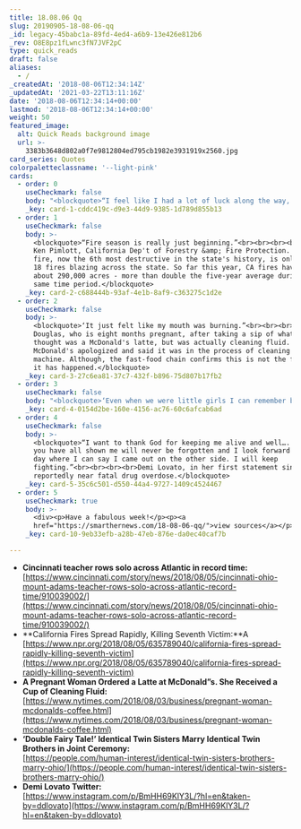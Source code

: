 ```yaml
---
title: 18.08.06 Qq
slug: 20190905-18-08-06-qq
_id: legacy-45babc1a-89fd-4ed4-a6b9-13e426e812b6
_rev: O8E8pz1fLwnc3fN7JVF2pC
type: quick_reads
draft: false
aliases:
  - /
_createdAt: '2018-08-06T12:34:14Z'
_updatedAt: '2021-03-22T13:11:16Z'
date: '2018-08-06T12:34:14+00:00'
lastmod: '2018-08-06T12:34:14+00:00'
weight: 50
featured_image:
  alt: Quick Reads background image
  url: >-
    3383b3648d802a0f7e9812804ed795cb1982e3931919x2560.jpg
card_series: Quotes
colorpaletteclassname: '--light-pink'
cards:
  - order: 0
    useCheckmark: false
    body: "<blockquote>“I feel like I had a lot of luck along the way, and a lot of help. Help from my friends, my family, the community a\x14 from some higher power, I don’t know.’<br><br><br><br>Bryce Carlson (37) on his 38-day, 6-hour &amp; 49 minute solo row across the Atlantic Ocean. The high school science teacher is the first American to complete the 2,000-mile feat, according to the Ocean Rowing Society.</blockquote>"
    _key: card-1-cddc419c-d9e3-44d9-9385-1d789d855b13
  - order: 1
    useCheckmark: false
    body: >-
      <blockquote>“Fire season is really just beginning.”<br><br><br><br>Chief
      Ken Pimlott, California Dep't of Forestry &amp; Fire Protection. The Carr
      fire, now the 6th most destructive in the state's history, is only one of
      18 fires blazing across the state. So far this year, CA fires have burned
      about 290,000 acres - more than double the five-year average during the
      same time period.</blockquote>
    _key: card-2-c688444b-93af-4e1b-8af9-c363275c1d2e
  - order: 2
    useCheckmark: false
    body: >-
      <blockquote>‘It just felt like my mouth was burning.”<br><br><br><br>Sarah
      Douglas, who is eight months pregnant, after taking a sip of what she
      thought was a McDonald's latte, but was actually cleaning fluid.
      McDonald's apologized and said it was in the process of cleaning the
      machine. Although, the fast-food chain confirms this is not the first time
      it has happened.</blockquote>
    _key: card-3-27c6ea81-37c7-432f-b896-75d807b17fb2
  - order: 3
    useCheckmark: false
    body: "<blockquote>‘Even when we were little girls I can remember being in kindergarten, knowing that that is what we saw for ourselves.’<br><br><br><br>Briana Dean to PEOPLE. Briana and her identical twin sister, Brittany (32), married identical twin brothers, Josh &amp; Jeremy Salyers (34), in a joint ceremony at the 2018 Twins Days Festival in Twinsburg, OHa\x14 where they met in 2017. The two newlywed couples plan on raising their families together.</blockquote>"
    _key: card-4-0154d2be-160e-4156-ac76-60c6afcab6ad
  - order: 4
    useCheckmark: false
    body: >-
      <blockquote>“I want to thank God for keeping me alive and well…. The love
      you have all shown me will never be forgotten and I look forward to the
      day where I can say I came out on the other side. I will keep
      fighting.”<br><br><br><br>Demi Lovato, in her first statement since a
      reportedly near fatal drug overdose.</blockquote>
    _key: card-5-35c6c501-d550-44a4-9727-1409c4524467
  - order: 5
    useCheckmark: true
    body: >-
      <div><p>Have a fabulous week!</p><p><a
      href="https://smarthernews.com/18-08-06-qq/">view sources</a></p></div>
    _key: card-10-9eb33efb-a28b-47eb-876e-da0ec40caf7b

---
```

* **Cincinnati teacher rows solo across Atlantic in record time:**  
[https://www.cincinnati.com/story/news/2018/08/05/cincinnati-ohio-mount-adams-teacher-rows-solo-across-atlantic-record-time/910039002/](https://www.cincinnati.com/story/news/2018/08/05/cincinnati-ohio-mount-adams-teacher-rows-solo-across-atlantic-record-time/910039002/)
* **California Fires Spread Rapidly, Killing Seventh Victim:**A [https://www.npr.org/2018/08/05/635789040/california-fires-spread-rapidly-killing-seventh-victim](https://www.npr.org/2018/08/05/635789040/california-fires-spread-rapidly-killing-seventh-victim)
* **A Pregnant Woman Ordered a Latte at McDonald”s. She Received a Cup of Cleaning Fluid:**  
[https://www.nytimes.com/2018/08/03/business/pregnant-woman-mcdonalds-coffee.html](https://www.nytimes.com/2018/08/03/business/pregnant-woman-mcdonalds-coffee.html)
* **‘Double Fairy Tale!’ Identical Twin Sisters Marry Identical Twin Brothers in Joint Ceremony:**  
[https://people.com/human-interest/identical-twin-sisters-brothers-marry-ohio/](https://people.com/human-interest/identical-twin-sisters-brothers-marry-ohio/)
* **Demi Lovato Twitter:**  
[https://www.instagram.com/p/BmHH69KlY3L/?hl=en&taken-by=ddlovato](https://www.instagram.com/p/BmHH69KlY3L/?hl=en&taken-by=ddlovato)
